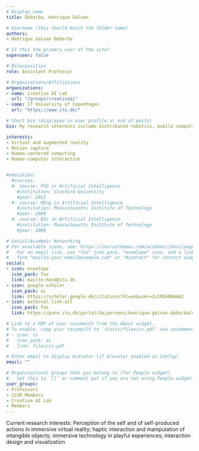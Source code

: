 ```yaml
---
# Display name
title: Debarba, Henrique Galvan

# Username (this should match the folder name)
authors:
- Henrique Galvan Debarba

# Is this the primary user of the site?
superuser: false

# Role/position
role: Assistant Professor

# Organizations/Affiliations
organizations:
- name: Creative AI Lab
  url: "/groups/creativeai"
- name: IT University of Copenhagen
  url: "https://www.itu.dk/"

# Short bio (displayed in user profile at end of posts)
bio: My research interests include distributed robotics, mobile computing and programmable matter.

interests:
- Virtual and augmented reality
- Motion capture
- Human-centered computing
- Human-computer interaction


#education:
  #courses:
  #- course: PhD in Artificial Intelligence
    #institution: Stanford University
    #year: 2012
  #- course: MEng in Artificial Intelligence
    #institution: Massachusetts Institute of Technology
    #year: 2009
  #- course: BSc in Artificial Intelligence
    #institution: Massachusetts Institute of Technology
    #year: 2008

# Social/Academic Networking
# For available icons, see: https://sourcethemes.com/academic/docs/page-builder/#icons
#   For an email link, use "fas" icon pack, "envelope" icon, and a link in the
#   form "mailto:your-email@example.com" or "#contact" for contact widget.
social:
- icon: envelope
  icon_pack: fas
  link: mailto:hend@itu.dk
- icon: google-scholar
  icon_pack: ai
  link: https://scholar.google.dk/citations?hl=en&user=ZutRbb0AAAAJ
- icon: external-link-alt
  icon_pack: fas
  link: https://pure.itu.dk/portal/da/persons/henrique-galvan-debarba(4ac798ea-a458-473f-ba46-2e7515cf72e4).html

# Link to a PDF of your resume/CV from the About widget.
# To enable, copy your resume/CV to `static/files/cv.pdf` and uncomment the lines below.
# - icon: cv
#   icon_pack: ai
#   link: files/cv.pdf

# Enter email to display Gravatar (if Gravatar enabled in Config)
email: ""

# Organizational groups that you belong to (for People widget)
#   Set this to `[]` or comment out if you are not using People widget.
user_groups:
- Professors
- CCGR Members
- Creative AI Lab
- Members
---
```


Current research interests: Perception of the self and of self-produced actions in immersive virtual reality; haptic interaction and manipulation of intangible objects; immersive technology in playful experiences; interaction design and visualization